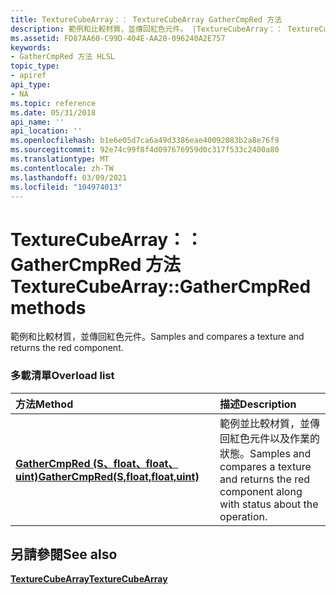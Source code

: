 ```yaml
---
title: TextureCubeArray：： TextureCubeArray GatherCmpRed 方法
description: 範例和比較材質，並傳回紅色元件。 |TextureCubeArray：： TextureCubeArray GatherCmpRed 方法
ms.assetid: FD87AA60-C99D-404E-AA28-096240A2E757
keywords:
- GatherCmpRed 方法 HLSL
topic_type:
- apiref
api_type:
- NA
ms.topic: reference
ms.date: 05/31/2018
api_name: ''
api_location: ''
ms.openlocfilehash: b1e6e05d7ca6a49d3386eae40092083b2a8e76f9
ms.sourcegitcommit: 92e74c99f8f4d097676959d0c317f533c2400a80
ms.translationtype: MT
ms.contentlocale: zh-TW
ms.lasthandoff: 03/09/2021
ms.locfileid: "104974013"
---
```

# <a name="texturecubearraygathercmpred-methods"></a><span data-ttu-id="47507-105">TextureCubeArray：： GatherCmpRed 方法</span><span class="sxs-lookup"><span data-stu-id="47507-105">TextureCubeArray::GatherCmpRed methods</span></span>

<span data-ttu-id="47507-106">範例和比較材質，並傳回紅色元件。</span><span class="sxs-lookup"><span data-stu-id="47507-106">Samples and compares a texture and returns the red component.</span></span>

### <a name="overload-list"></a><span data-ttu-id="47507-107">多載清單</span><span class="sxs-lookup"><span data-stu-id="47507-107">Overload list</span></span>



| <span data-ttu-id="47507-108">方法</span><span class="sxs-lookup"><span data-stu-id="47507-108">Method</span></span>                                                                                  | <span data-ttu-id="47507-109">描述</span><span class="sxs-lookup"><span data-stu-id="47507-109">Description</span></span>                                                                                                    |
|:----------------------------------------------------------------------------------------|:---------------------------------------------------------------------------------------------------------------|
| [<span data-ttu-id="47507-110">**GatherCmpRed (S、float、float、uint)**</span><span class="sxs-lookup"><span data-stu-id="47507-110">**GatherCmpRed(S,float,float,uint)**</span></span>](tcubearray-gathercmpred-s-float-float-uint-.md) | <span data-ttu-id="47507-111">範例並比較材質，並傳回紅色元件以及作業的狀態。</span><span class="sxs-lookup"><span data-stu-id="47507-111">Samples and compares a texture and returns the red component along with status about the operation.</span></span><br/> |



## <a name="see-also"></a><span data-ttu-id="47507-112">另請參閱</span><span class="sxs-lookup"><span data-stu-id="47507-112">See also</span></span>

<dl> <dt>

[<span data-ttu-id="47507-113">**TextureCubeArray**</span><span class="sxs-lookup"><span data-stu-id="47507-113">**TextureCubeArray**</span></span>](texturecubearray.md)
</dt> </dl>

 

 





